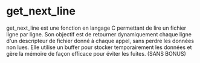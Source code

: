 # get_next_line
get_next_line est une fonction en langage C permettant de lire un fichier ligne par ligne. Son objectif est de retourner dynamiquement chaque ligne d'un descripteur de fichier donné à chaque appel, sans perdre les données non lues. Elle utilise un buffer pour stocker temporairement les données et gère la mémoire de façon efficace pour éviter les fuites. (SANS BONUS)
